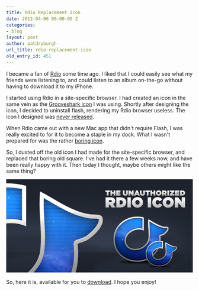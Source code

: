 ```yaml
---
title: Rdio Replacement Icon
date: 2012-04-06 00:00:00 Z
categories:
- blog
layout: post
author: patdryburgh
url_title: rdio-replacement-icon
old_entry_id: 451
---
```


I became a fan of [Rdio](http://rdio.com) some time ago. I liked that I could easily see what my friends were listening to, and could listen to an album on-the-go without having to download it to my iPhone.

I started using Rdio in a site-specific browser. I had created an icon in the same vein as the [Grooveshark icon](http://patdryburgh.com/blog/grooveshark-ssb-icon/) I was using. Shortly after designing the icon, I decided to uninstall flash, rendering my Rdio browser useless. The icon I designed was [never released](http://dribbble.com/shots/55139-Unauthorized-Rdio-Icon).

When Rdio came out with a new Mac app that didn't require Flash, I was really excited to for it to become a staple in my dock. What I wasn't prepared for was the rather [boring icon](http://cl.ly/0P2I0I393J2Z1L0O410G).

So, I dusted off the old icon I had made for the site-specific browser, and replaced that boring old square. I've had it there a few weeks now, and have been really happy with it. Then today I thought, maybe others might like the same thing?

<a href="http://cl.ly/FcSX"><img src="/images/uploads/rdioadbig.jpg" alt="Rdio Icon" /></a>

So, here it is, available for you to [download](http://cl.ly/FcSX). I hope you enjoy!